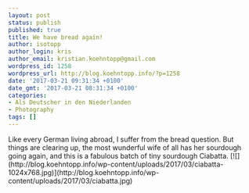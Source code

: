 ```yaml
---
layout: post
status: publish
published: true
title: We have bread again!
author: isotopp
author_login: kris
author_email: kristian.koehntopp@gmail.com
wordpress_id: 1258
wordpress_url: http://blog.koehntopp.info/?p=1258
date: '2017-03-21 09:31:34 +0100'
date_gmt: '2017-03-21 08:31:34 +0100'
categories:
- Als Deutscher in den Niederlanden
- Photography
tags: []
---
```

<p>Like every German living abroad, I suffer from the bread question. But things are clearing up, the most wunderful wife of all has her sourdough going again, and this is a fabulous batch of tiny sourdough Ciabatta. [![](http://blog.koehntopp.info/wp-content/uploads/2017/03/ciabatta-1024x768.jpg)](http://blog.koehntopp.info/wp-content/uploads/2017/03/ciabatta.jpg)</p>
